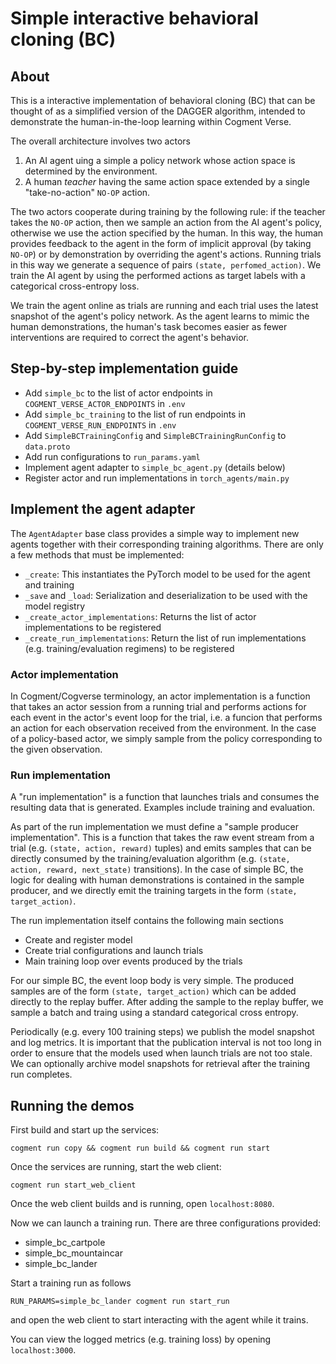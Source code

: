 # Simple interactive behavioral cloning (BC)

## About

This is a interactive implementation of behavioral cloning (BC) that can be thought of as a simplified version of the DAGGER algorithm, intended to demonstrate the human-in-the-loop learning within Cogment Verse.

The overall architecture involves two actors

1. An AI agent uing a simple a policy network whose action space is determined by the environment.
2. A human _teacher_ having the same action space extended by a single "take-no-action" `NO-OP` action.

The two actors cooperate during training by the following rule: if the teacher takes the `NO-OP` action, then we sample an action from the AI agent's policy, otherwise we use the action specified by the human. In this way, the human provides feedback to the agent in the form of implicit approval (by taking `NO-OP`) or by demonstration by overriding the agent's actions. Running trials in this way we generate a sequence of pairs `(state, perfomed_action)`. We train the AI agent by using the performed actions as target labels
with a categorical cross-entropy loss.

We train the agent online as trials are running and each trial uses the latest snapshot of the agent's policy network. As the agent learns to mimic the human demonstrations, the human's task becomes easier as fewer interventions are required to correct the agent's behavior.

## Step-by-step implementation guide

- Add `simple_bc` to the list of actor endpoints in `COGMENT_VERSE_ACTOR_ENDPOINTS` in `.env`
- Add `simple_bc_training` to the list of run endpoints in `COGMENT_VERSE_RUN_ENDPOINTS` in `.env`
- Add `SimpleBCTrainingConfig` and `SimpleBCTrainingRunConfig` to `data.proto`
- Add run configurations to `run_params.yaml`
- Implement agent adapter to `simple_bc_agent.py` (details below)
- Register actor and run implementations in `torch_agents/main.py`

## Implement the agent adapter

The `AgentAdapter` base class provides a simple way to implement new agents together with
their corresponding training algorithms. There are only a few methods that must be implemented:

- `_create`: This instantiates the PyTorch model to be used for the agent and training
- `_save` and `_load`: Serialization and deserialization to be used with the model registry
- `_create_actor_implementations`: Returns the list of actor implementations to be registered
- `_create_run_implementations`: Return the list of run implementations (e.g. training/evaluation regimens) to be registered

### Actor implementation

In Cogment/Cogverse terminology, an actor implementation is a function that takes an actor session from a running trial and performs actions for each event in the actor's event loop for the trial, i.e. a funcion that performs an action for each observation received from the environment. In the case of a policy-based actor, we simply sample from the policy corresponding to the given observation.

### Run implementation

A "run implementation" is a function that launches trials and consumes the resulting data that is generated. Examples include training and evaluation.

As part of the run implementation we must define a "sample producer implementation". This is a function that takes the raw event stream from a trial (e.g. `(state, action, reward)` tuples) and emits samples that can be directly consumed by the training/evaluation algorithm (e.g. `(state, action, reward, next_state)` transitions). In the case of simple BC, the logic for dealing with human demonstrations is contained in the sample producer, and we directly emit the training targets in the form `(state, target_action)`.

The run implementation itself contains the following main sections

- Create and register model
- Create trial configurations and launch trials
- Main training loop over events produced by the trials

For our simple BC, the event loop body is very simple. The produced samples are of the form `(state, target_action)` which can be added directly to the replay buffer. After adding the sample to the replay buffer, we sample a batch and traing using a standard categorical cross entropy.

Periodically (e.g. every 100 training steps) we publish the model snapshot and log metrics. It is important that the publication interval is not too long in order to ensure that the models used when launch trials are not too stale. We can optionally archive model snapshots for retrieval after the training run completes.

## Running the demos

First build and start up the services:

```
cogment run copy && cogment run build && cogment run start
```

Once the services are running, start the web client:

```
cogment run start_web_client
```

Once the web client builds and is running, open `localhost:8080`.

Now we can launch a training run. There are three configurations provided:

- simple_bc_cartpole
- simple_bc_mountaincar
- simple_bc_lander

Start a training run as follows

```
RUN_PARAMS=simple_bc_lander cogment run start_run
```

and open the web client to start interacting with the agent while it trains.

You can view the logged metrics (e.g. training loss) by opening `localhost:3000`.
